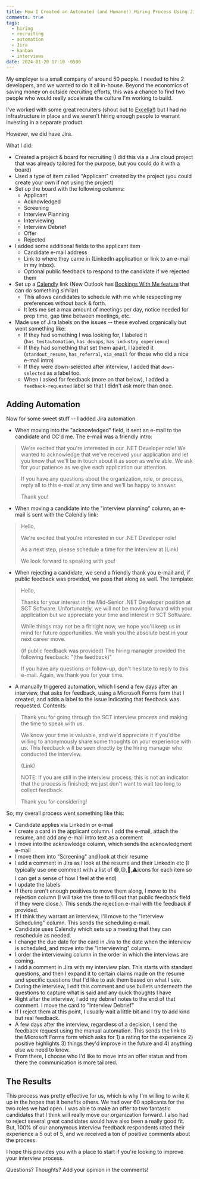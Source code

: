 ```yaml
---
title: How I Created an Automated (and Humane!) Hiring Process Using Jira
comments: true
tags:
  - hiring
  - recruiting
  - automation
  - Jira
  - kanban
  - interviews
date: 2024-01-20 17:10 -0500
---
```

My employer is a small company of around 50 people. I needed to hire 2 developers, and we wanted to do it all in-house. Beyond the economics of saving money on outside recruiting efforts, this was a chance to find two people who would really accelerate the culture I'm working to build.

I've worked with some great recruiters (shout out to [Excella!](https://excella.com)) but I had no infrastructure in place and we weren't hiring enough people to warrant investing in a separate product.

However, we did have Jira.

What I did:

* Created a project & board for recruiting (I did this via a Jira cloud project that was already tailored for the purpose, but you could do it with a board)
* Used a type of item called "Applicant" created by the project (you could create your own if not using the project)
* Set up the board with the following columns:
  * Applicant
  * Acknowledged
  * Screening
  * Interview Planning
  * Interviewing
  * Interview Debrief
  * Offer
  * Rejected
* I added some additional fields to the applicant item
  * Candidate e-mail address
  * Link to where they came in (LinkedIn application or link to an e-mail in my inbox).
  * Optional public feedback to respond to the candidate if we rejected them
* Set up a [Calendly](https://calendly.com) link (New Outlook has [Bookings With Me feature](https://support.microsoft.com/en-au/office/bookings-with-me-setup-and-sharing-ad2e28c4-4abd-45c7-9439-27a789d254a2) that can do something similar)
  * This allows candidates to schedule with me while respecting my preferences without back & forth.
  * It lets me set a max amount of meetings per day, notice needed for prep time, gap time between meetings, etc.
* Made use of Jira labels on the issues -- these evolved organically but went something like:
  * If they had something I was looking for, I labeled it (`has_testautomation`, `has_devops`, `has_industry_experience`)
  * If they had something that set them apart, I labeled it (`standout_resume`, `has_referral`, `via_email` for those who did a nice e-mail intro)
  * If they were down-selected after interview, I added that `down-selected` as a label too.
  * When I asked for feedback (more on that below), I added a `feedback-requested` label so that I didn't ask more than once.

## Adding Automation

Now for some sweet stuff -- I added Jira automation.

* When moving into the "acknowledged" field, it sent an e-mail to the candidate and CC'd me. The e-mail was a friendly intro:

> We're excited that you're interested in our .NET Developer role! We wanted to acknowledge that we've received your application and let you know that we'll be in touch about it as soon as we're able. We ask for your patience as we give each application our attention.

> If you have any questions about the organization, role, or process, reply all to this e-mail at any time and we'll be happy to answer.
>
> Thank you!

* When moving a candidate into the "interview planning" column, an e-mail is sent with the Calendly link:

> Hello,
>
> We're excited that you're interested in our .NET Developer role!
> 
> As a next step, please schedule a time for the interview at (Link)
> 
> We look forward to speaking with you!

* When rejecting a candidate, we send a friendly thank you e-mail and, if public feedback was provided, we pass that along as well. The template:

> Hello,
>
> Thanks for your interest in the Mid-Senior .NET Developer position at SCT Software. Unfortunately, we will not be moving forward with your application but we appreciate your time and interest in SCT Software.
>
> While things may not be a fit right now, we hope you'll keep us in mind for future opportunities. We wish you the absolute best in your next career move.
>
> (if public feedback was provided) The hiring manager provided the following feedback: "(the feedback)"
>
> If you have any questions or follow-up, don't hesitate to reply to this e-mail. Again, we thank you for your time.

* A manually triggered automation, which I send a few days after an interview, that asks for feedback, using a Microsoft Forms form that I created, and adds a label to the issue indicating that feedback was requested. Contents:

> Thank you for going through the SCT interview process and making the time to speak with us.
>
> We know your time is valuable, and we'd appreciate it if you'd be willing to anonymously share some thoughts on your experience with us. This feedback will be seen directly by the hiring manager who conducted the interview.
>
> (Link)
> 
> NOTE: If you are still in the interview process, this is not an indicator that the process is finished; we just don't want to wait too long to collect feedback.
> 
> Thank you for considering!

So, my overall process went something like this:

* Candidate applies via LinkedIn or e-mail
* I create a card in the applicant column. I add the e-mail, attach the resume, and add any e-mail intro text as a comment
* I move into the acknowledge column, which sends the acknowledgment e-mail
* I move them into "Screening" and look at their resume
* I add a comment in Jira as I look at the resume and their LinkedIn etc (I typically use one comment with a list of 🟢,🟡,🔴,⚠️icons for each item so I can get a sense of how I feel at the end)
* I update the labels
* If there aren't enough positives to move them along, I move to the rejection column (I will take the time to fill out that public feedback field if they were close.). This sends the rejection e-mail with the feedback if provided.
* If I think they warrant an interview, I'll move to the "Interview Scheduling" column. This sends the scheduling e-mail.
* Candidate uses Calendly which sets up a meeting that they can reschedule as needed.
* I change the due date for the card in Jira to the date when the interview is scheduled, and move into the "Interviewing" column.
* I order the interviewing column in the order in which the interviews are coming.
* I add a comment in Jira with my interview plan. This starts with standard questions, and then I expand it to certain claims made on the resume and specific questions that I'd like to ask them based on what I see.
* During the interview, I edit this comment and use bullets underneath the questions to capture what is said and any quick thoughts I have
* Right after the interview, I add my debrief notes to the end of that comment. I move the card to "Interview Debrief"
* If I reject them at this point, I usually wait a little bit and I try to add kind but real feedback.
* A few days after the interview, regardless of a decision, I send the feedback request using the manual automation. This sends the link to the Microsoft Forms form which asks for 1) a rating for the experience 2) positive highlights 3) things they'd improve in the future and 4) anything else we need to know.
* From there, I choose who I'd like to move into an offer status and from there the communication is more tailored.

## The Results

This process was pretty effective for us, which is why I'm willing to write it up in the hopes that it benefits others. We had over 60 applicants for the two roles we had open. I was able to make an offer to two fantastic candidates that I think will really move our organization forward. I also had to reject several great candidates would have also been a really good fit. But, 100% of our anonymous interview feedback respondents rated their experience a 5 out of 5, and we received a ton of positive comments about the process.

I hope this provides you with a place to start if you're looking to improve your interview process.

Questions? Thoughts? Add your opinion in the comments!
